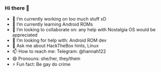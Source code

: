 ### Hi there 👋

- 🔭 I’m currently working on too much stuff xD
- 🌱 I’m currently learning Android ROMs
- 👯 I’m looking to collaborate on: any help with Nostalgia OS would be appreciated
- 🤔 I’m looking for help with: Android ROM dev
- 💬 Ask me about HackTheBox hints, Linux
- 📫 How to reach me: Telegram: @hannah122
- 😄 Pronouns: she/her, they/them
- ⚡ Fun fact: Be gay do crime

<!--
**00p513-dev/00p513-dev** is a ✨ _special_ ✨ repository because its `README.md` (this file) appears on your GitHub profile.

Here are some ideas to get you started:

- 🔭 I’m currently working on ...
- 🌱 I’m currently learning ...
- 👯 I’m looking to collaborate on ...
- 🤔 I’m looking for help with ...
- 💬 Ask me about ...
- 📫 How to reach me: ...
- 😄 Pronouns: ...
- ⚡ Fun fact: ...
-->
